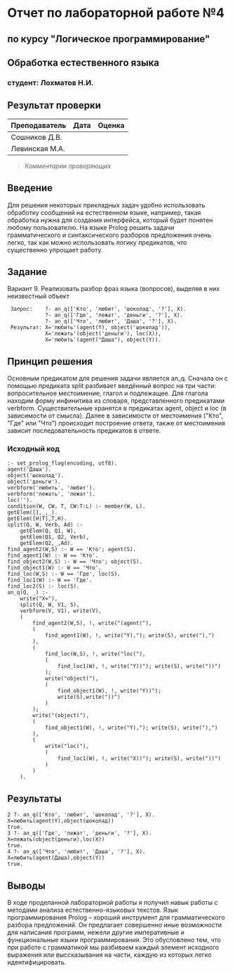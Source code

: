 # Отчет по лабораторной работе №4

## по курсу "Логическое программирование"

## Обработка естественного языка

### студент: Лохматов Н.И.

## Результат проверки

| Преподаватель     | Дата         |  Оценка       |
|-------------------|--------------|---------------|
| Сошников Д.В. |              |               |
| Левинская М.А.|              |               |

> *Комментарии проверяющих*
## Введение

Для решения некоторых прикладных задач удобно использовать обработку сообщений на естественном языке, например, такая обработка нужна для создания интерфейса, который будет понятен любому пользователю. На языке Prolog решить задачи грамматического и синтаксического разборов предложения очень легко, так как можно использовать логику предикатов, что существенно упрощает работу.

## Задание

Вариант 9. Реализовать разбор фраз языка (вопросов), выделяя в них неизвестный объект  

```(Prolog)
 Запрос:    ?- an_q(['Кто', 'любит', 'шоколад', '?'], X).
            ?- an_q(['Где', 'лежат', 'деньги', '?'], X).
            ?- an_q(['Что', 'любит', 'Даша', '?'], X).
 Результат: X='любить'(agent(Y), object('шоколад')),
            X='лежать'(object('деньги'), loc(X)),
            X='любить'(agent("Даша"), object(Y)).
```

## Принцип решения

Основным предикатом для решения задачи является an_q. Сначала он с помощью предиката split разбивает введённый вопрос на три части: вопросительное местоимение, глагол и подлежащее. Для глагола находим форму инфинитива из словаря, представленного предикатами verbform. Существительные хранятся в предикатах agent, object и loc (в зависимости от смысла). Далее в зависимости от местоимения ("Кто", "Где" или "Что") происходит построение ответа, также от местоимения зависит последовательность предикатов в ответе.

### Исходный код

```(Prolog)
:- set_prolog_flag(encoding, utf8).
agent('Даша').
object('шоколад').
object('деньги').
verbform('любить', 'любит').
verbform('лежать', 'лежат').
loc('').
condition(W, CW, T, CW:T:L) :- member(W, L).
getElem([],_,_).
getElem([H|T],T,H).
split(Q, W, Verb, Ad) :-
    getElem(Q, Q1, W), 
    getElem(Q1, Q2, Verb),
    getElem(Q2,_,Ad).
find_agent2(W,S) :- W == 'Кто'; agent(S).
find_agent1(W) :- W == 'Кто'.
find_object2(W,S) :- W == 'Что'; object(S).
find_object1(W) :- W == 'Что'.
find_loc(W,S) :- W == 'Где', loc(S).
find_loc1(W) :- W == 'Где'.
find_loc2(S) :- loc(S).
an_q(Q, _) :- 
    write("X="),
    split(Q, W, V1, S), 
    verbform(V, V1), write(V), 
    (
        find_agent2(W,S), !, write("(agent("), 
        (
            find_agent1(W), !, write("Y),"); write(S), write("),")
        ), 
        (
            find_loc(W,S), !, write("loc("),
            (
                find_loc1(W), !, write("Y))"); write(S), write("))")
            );
            write("object("),
            (
                find_object1(W), !, write("Y))");
                write(S),write("))")
            )
        );
        write("(object("),
        (
            find_object1(W), !, write("Y),"); write(S), write("),")
        ), 
        (
            write("loc("),
            (
                find_loc1(W), !, write("X))"); write(S), write("))")
            )
        )
    ).
```

## Результаты

```(Prolog)
2 ?- an_q(['Кто', 'любит', 'шоколад', '?'], X).
X=любить(agent(Y),object(шоколад))
true.
3 ?- an_q(['Где', 'лежат', 'деньги', '?'], X).
X=лежать(object(деньги),loc(X))
true.
4 ?- an_q(['Что', 'любит', 'Даша', '?'], X). 
X=любить(agent(Даша),object(Y))
true.
```

## Выводы

В ходе проделанной лабораторной работы я получил навык работы с методами анализа естественно-языковых текстов. Язык программирования Prolog – хороший инструмент для грамматического разбора предложений. Он предлагает совершенно иные возможности для написания программ, нежели другие императивные и функциональные языки программирования.
Это обусловлено тем, что при работе с грамматикой мы разбиваем каждый элемент исходного выражения или выссказывания на части, каждую из которых легко идентифицировать.

